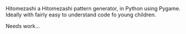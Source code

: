 Hitomezashi
a Hitomezashi pattern generator, in Python using Pygame. Ideally with fairly easy to understand code fo young children.

Needs work...
